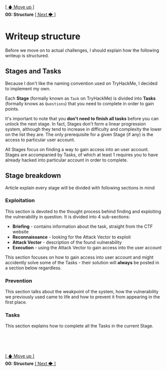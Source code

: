 [[ 🡅 Move up ]](../)</br>
**00: Structure** [[ Next 🡆 ]](../01_Puck/)

# Writeup structure

Before we move on to actual challenges, I should explain how the following writeup is structured.

## Stages and Tasks

Because I don't like the naming convention used on TryHackMe, I decided to implement my own.

Each **Stage** (formally known as `Task` on TryHackMe) is divided into **Tasks** (formally knows as `Questions`) that you need to complete in order to gain points. 

It's important to note that you **don't need to finish all tasks** before you can unlock the next stage. In fact, Stages don't form a linear progression system, although they tend to increase in difficulty and complexity the lower on the list they are. The only prerequisite for a given Stage (if any) is the access to particular user account.

All Stages focus on finding a way to gain access into an user account. Stages are accompanied by Tasks, of which at least 1 requires you to have already hacked into particular account in order to complete.

## Stage breakdown
Article explain every stage will be divided with following sections in mind

### Exploitation

This section is devoted to the thought process behind finding and exploiting the vulnerability in question. It is divided into 4 sub-sections:

- **Briefing** - contains information about the task, straight from the CTF website
- **Reconnaissance** - looking for the Attack Vector to exploit
- **Attack Vector** - description of the found vulnerability
- **Execution** - using the Attack Vector to gain access into the user account

This section focuses on how to gain access into user account and might accidently solve some of the Tasks - their solution will **always** be posted in a section below regardless.

### Prevention

This section talks about the weakpoint of the system, how the vulnerability we previously used came to life and how to prevent it from appearing in the first place.

### Tasks

This section explains how to complete all the Tasks in the current Stage.

</br>
</br>
</br>

[[ 🡅 Move up ]](../)</br>
**00: Structure** [[ Next 🡆 ]](../01_Puck/)